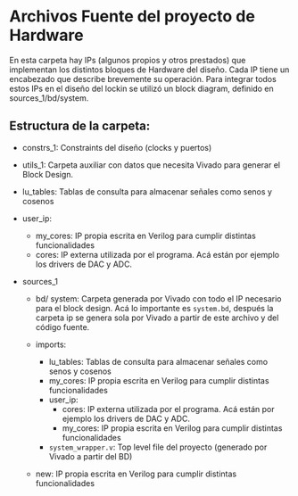 # Archivos Fuente del proyecto de Hardware

En esta carpeta hay IPs (algunos propios y otros prestados) que implementan los distintos bloques de Hardware del diseño. Cada IP tiene un encabezado que describe brevemente su operación. Para integrar todos estos IPs en el diseño del lockin se utilizó un block diagram, definido en sources_1/bd/system.

## Estructura de la carpeta:

- constrs_1: Constraints del diseño (clocks y puertos)

- utils_1: Carpeta auxiliar con datos que necesita Vivado para generar el Block Design.

- lu_tables: Tablas de consulta para almacenar señales como senos y cosenos

- user_ip:
  - my_cores: IP propia escrita en Verilog para cumplir distintas funcionalidades
  - cores: IP externa utilizada por el programa. Acá están por ejemplo los drivers de DAC y ADC.

- sources_1
  - bd/ system: Carpeta generada por Vivado con todo el IP necesario para el block design. Acá lo importante es `system.bd`, después la carpeta ip se genera sola por Vivado a partir de este archivo y del código fuente.

  - imports: 
    - lu_tables: Tablas de consulta para almacenar señales como senos y cosenos
    - my_cores: IP propia escrita en Verilog para cumplir distintas funcionalidades
    - user_ip:
      - cores: IP externa utilizada por el programa. Acá están por ejemplo los drivers de DAC y ADC.
      - my_cores: IP propia escrita en Verilog para cumplir distintas funcionalidades
    - `system_wrapper.v`: Top level file del proyecto (generado por Vivado a partir del BD)
  
  - new: IP propia escrita en Verilog para cumplir distintas funcionalidades